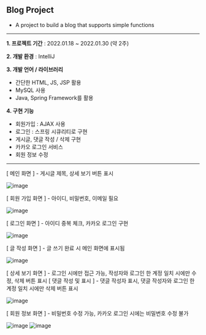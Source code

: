 ## Blog Project
- A project to build a blog that supports simple functions

---

**1. 프로젝트 기간** : 2022.01.18 ~ 2022.01.30 (약 2주)

**2. 개발 환경** : IntelliJ

**3. 개발 언어 / 라이브러리** 

- 간단한 HTML, JS, JSP 활용
- MySQL 사용
- Java, Spring Framework를 활용

**4. 구현 기능**

- 회원가입 : AJAX 사용
- 로그인 : 스프링 시큐리티로 구현
- 게시글, 댓글 작성 / 삭제 구현
- 카카오 로그인 서비스
- 회원 정보 수정

---

[ 메인 화면 ] - 게시글 제목, 상세 보기 버튼 표시

![image](https://user-images.githubusercontent.com/62919440/151727496-18a68271-bbf7-4aae-86c9-0f53abe5afe1.png)

[ 회원 가입 화면 ] - 아이디, 비밀번호, 이메일 필요

![image](https://user-images.githubusercontent.com/62919440/151727592-87062f91-47a6-4166-89e3-878ce7d6ff53.png)

[ 로그인 화면 ] - 아이디 중복 체크, 카카오 로그인 구현

![image](https://user-images.githubusercontent.com/62919440/151727622-93ca81b3-8d51-49c9-8252-f9067d459a26.png)

[ 글 작성 화면 ] - 글 쓰기 완료 시 메인 화면에 표시됨

![image](https://user-images.githubusercontent.com/62919440/151727864-9896eed0-9841-4fdc-ae73-c2dc144e6c93.png)


[ 상세 보기 화면 ] - 로그인 시에만 접근 가능, 작성자와 로그인 한 계정 일치 시에만 수정, 삭제 버튼 표시
[ 댓글 작성 및 표시 ] - 댓글 작성자 표시, 댓글 작성자와 로그인 한 계정 일치 시에만 삭제 버튼 표시

![image](https://user-images.githubusercontent.com/62919440/151727697-df47d060-3f78-4a58-8599-b3da2197bcd5.png)

[ 회원 정보 화면 ] - 비밀번호 수정 가능, 카카오 로그인 시에는 비밀번호 수정 불가

![image](https://user-images.githubusercontent.com/62919440/151727974-9eb36b18-3eb3-4e65-b96d-9d2b479f9164.png)
![image](https://user-images.githubusercontent.com/62919440/151727996-a9a60438-df02-4b2b-818b-6cf8b5627ad7.png)

